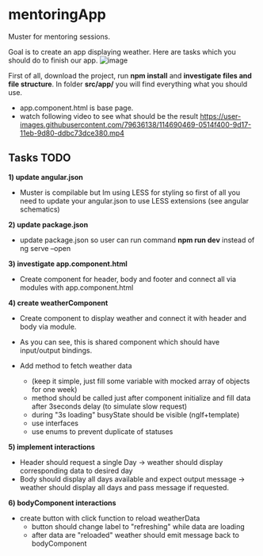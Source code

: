 # mentoringApp
Muster for mentoring sessions.

Goal is to create an app displaying weather. Here are tasks which you should do to finish our app.
![image](https://user-images.githubusercontent.com/79636138/114690254-cf700b00-9d16-11eb-8c8b-c49e36ecad96.png)

First of all, download the project, run **npm install** and **investigate files and file structure**. 
In folder **src/app/** you will find everything what you should use.
- app.component.html is base page.
- watch following video to see what should be the result
https://user-images.githubusercontent.com/79636138/114690469-0514f400-9d17-11eb-9d80-ddbc73dce380.mp4




## Tasks TODO
**1) update angular.json**
- Muster is compilable but Im using LESS for styling so first of all 
you need to update your angular.json to use LESS extensions (see angular schematics)


**2) update package.json**
- update package.json so user can run command **npm run dev**   instead of ng serve –open


**3) investigate app.component.html**
- Create component for header, body and footer and connect all via modules with app.component.html


**4) create weatherComponent**
- Create component to display weather and connect it with header and body via module. 
- As you can see, this is shared component which should have input/output bindings.

- Add method to fetch weather data
  - (keep it simple, just fill some variable with mocked array of objects for one week)
  - method should be called just after component initialize and fill data after 3seconds delay (to simulate slow request)
  - during "3s loading" busyState should be visible (ngIf+template)
  - use interfaces
  - use enums to prevent duplicate of statuses


**5) implement interactions**
- Header should request a single Day -> weather should display corresponding data to desired day
- Body should display all days available and expect output message -> weather should display all days and pass message if requested.


**6) bodyComponent interactions**
- create button with click function to reload weatherData 
  - button should change label to "refreshing" while data are loading
  - after data are "reloaded" weather should emit message back to bodyComponent



